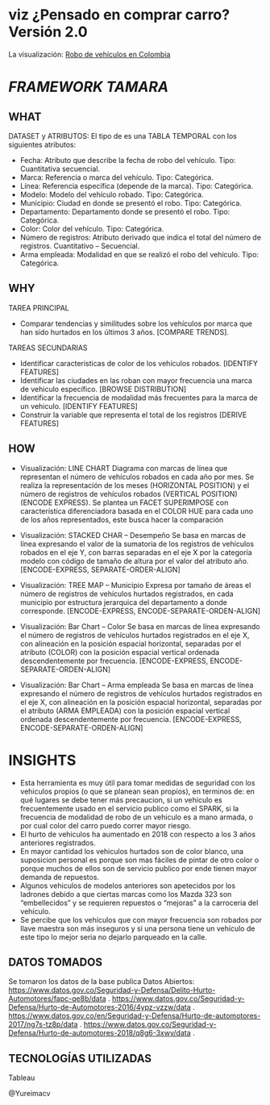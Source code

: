 # viz ¿Pensado en comprar carro? Versión 2.0

La visualización: [Robo de vehículos en Colombia](https://public.tableau.com/profile/yureimacv#!/vizhome/RobodevehculosenColombiaV2_0/Dashboard1?publish=yes)


# *FRAMEWORK TAMARA*

## WHAT
DATASET y ATRIBUTOS:
El tipo de  es una TABLA TEMPORAL con los siguientes atributos:
  * Fecha: Atributo que describe la fecha de robo del vehículo. Tipo: Cuantitativa secuencial.
  * Marca: Referencia o marca del vehículo. Tipo: Categórica.
  * Línea: Referencia específica (depende de la marca). Tipo: Categórica.
  * Modelo: Modelo del vehículo robado. Tipo: Categórica.
  * Municipio: Ciudad en donde se presentó el robo. Tipo: Categórica.
  * Departamento: Departamento donde se presentó el robo. Tipo: Categórica.
  * Color: Color del vehículo. Tipo: Categórica.
  * Número de registros: Atributo derivado que indica el total del número de registros. Cuantitativo – Secuencial.
  * Arma empleada: Modalidad en que se realizó el robo del vehículo. Tipo: Categórica.

## WHY	
TAREA PRINCIPAL	
  * Comparar tendencias y similitudes sobre los vehículos por marca que han sido hurtados en los últimos 3 años. [COMPARE       TRENDS].

TAREAS SECUNDARIAS
  * Identificar caracteristicas de color de los vehículos robados. [IDENTIFY FEATURES]
  * Identificar las ciudades en las roban con mayor frecuencia una marca de vehiculo específico. [BROWSE DISTRIBUTION]
  * Identificar la frecuencia de modalidad más frecuentes para la marca de un vehiculo. [IDENTIFY FEATURES]
  * Construir la variable que representa el total de los registros [DERIVE FEATURES]
  
## HOW
  * Visualización: LINE CHART
    Diagrama con marcas de línea que representan el número de vehículos robados en cada año por mes. Se realiza la    representación de los meses (HORIZONTAL POSITION) y el número de registros de vehículos robados (VERTICAL POSITION) (ENCODE EXPRESS). Se plantea un FACET SUPERIMPOSE con característica diferenciadora basada en el COLOR HUE para cada uno de los años representados, este busca hacer la comparación 
  
  * Visualización: STACKED CHAR – Desempeño
Se basa en marcas de línea expresando el valor de la sumatoria de los registros de vehículos robados en el eje Y, con barras separadas en el eje X por la categoría modelo con código de tamaño de altura por el valor del atributo año. [ENCODE-EXPRESS, SEPARATE-ORDER-ALIGN]

  * Visualización: TREE MAP – Municipio
Expresa por tamaño de áreas el número de registros de vehículos hurtados registrados, en cada municipio por estructura jerarquica del departamento a donde corresponde. [ENCODE-EXPRESS, ENCODE-SEPARATE-ORDEN-ALIGN]

  * Visualización: Bar Chart – Color
Se basa en marcas de línea expresando el número de registros de vehículos hurtados registrados en el eje X, con alineación en la posición espacial horizontal, separadas por el atributo (COLOR) con la posición espacial vertical ordenada descendentemente por frecuencia. [ENCODE-EXPRESS, ENCODE-SEPARATE-ORDEN-ALIGN]

  * Visualización: Bar Chart – Arma empleada
Se basa en marcas de línea expresando el número de registros de vehículos hurtados registrados en el eje X, con alineación en la posición espacial horizontal, separadas por el atributo (ARMA EMPLEADA) con la posición espacial vertical ordenada descendentemente por frecuencia. [ENCODE-EXPRESS, ENCODE-SEPARATE-ORDEN-ALIGN]

# INSIGHTS
 * Esta herramienta es muy útil para tomar medidas de seguridad con los vehiculos propios (o que se planean sean propios), en terminos de: en qué lugares se debe tener más precaucion, si un vehículo es frecuentemente usado en el servicio publico como el SPARK, si la frecuencia de modalidad de robo de un vehiculo es a mano armada, o por cual color del carro puedo correr mayor riesgo.
 * El hurto de vehiculos ha aumentado en 2018 con respecto a los 3 años anteriores registrados.
 * En mayor cantidad los vehiculos hurtados son de color blanco, una suposicion personal es porque son mas fáciles de pintar de otro color o porque muchos de ellos son de servicio publico por ende tienen mayor demanda de repuestos. 
 * Algunos vehiculos de modelos anteriores son apetecidos por los ladrones debido a que ciertas marcas como los Mazda 323 son “embellecidos” y se requieren repuestos o “mejoras” a la carroceria del vehículo. 
 * Se percibe que los vehículos que con mayor frecuencia son robados por llave maestra son más inseguros y si una persona tiene un vehículo de este tipo lo mejor seria no dejarlo parqueado en la calle.


## DATOS TOMADOS

Se tomaron los datos de la base publica Datos Abiertos:
  https://www.datos.gov.co/Seguridad-y-Defensa/Delito-Hurto-Automotores/fapc-qe8b/data .
  https://www.datos.gov.co/Seguridad-y-Defensa/Hurto-de-Automotores-2016/4ypz-vzzw/data .
  https://www.datos.gov.co/en/Seguridad-y-Defensa/Hurto-de-automotores-2017/ng7s-tz8p/data .
  https://www.datos.gov.co/Seguridad-y-Defensa/Hurto-de-automotores-2018/q8g6-3xwv/data .
  
## TECNOLOGÍAS UTILIZADAS

Tableau


@Yureimacv
